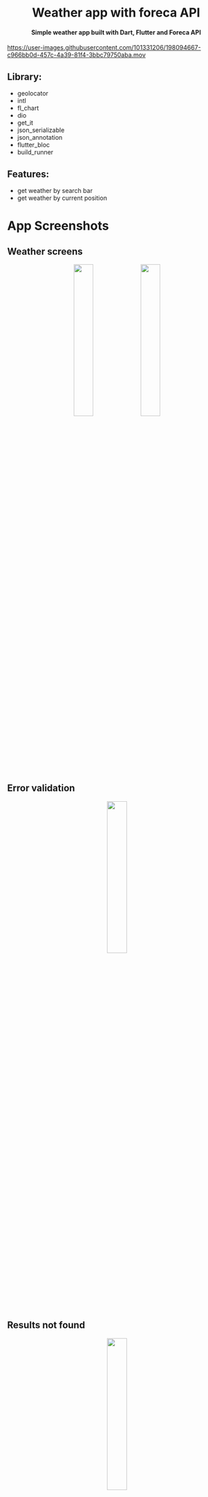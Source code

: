 
<h1 align="center">Weather app with foreca API</h1>
<h4 align="center">Simple weather app built with Dart, Flutter and Foreca API</h4>


https://user-images.githubusercontent.com/101331206/198094667-c966bb0d-457c-4a39-81f4-3bbc79750aba.mov


## Library:
  * geolocator
  * intl
  * fl_chart
  * dio
  * get_it
  * json_serializable
  * json_annotation
  * flutter_bloc
  * build_runner
  
  ## Features:
  * get weather by search bar 
  * get weather by current position 
  
  
# App Screenshots

## Weather screens

<p align="center">
<img>
 <img width="30%" src="https://user-images.githubusercontent.com/101331206/198100168-0ae0b99b-ab47-4153-8fcf-50089ec4c529.png">
 <img width="30%" src="https://user-images.githubusercontent.com/101331206/198100117-1e8fbec3-1c9c-4dc6-8d9f-93e89b965c08.png">
</p>

## Error validation

<p align="center">
<img>
 <img width="30%" src="https://user-images.githubusercontent.com/101331206/198099564-aa62b3f7-b78f-4c94-bef1-3206616c2608.png">
</p>

## Results not found

<p align="center">
<img>
 <img width="30%" src="https://user-images.githubusercontent.com/101331206/198099745-54d9bad2-d0ec-409b-9807-5ad8ca2d8675.png">
</p>




 

## Getting Started

This project is a starting point for a Flutter application.

A few resources to get you started if this is your first Flutter project:

- [Lab: Write your first Flutter app](https://docs.flutter.dev/get-started/codelab)
- [Cookbook: Useful Flutter samples](https://docs.flutter.dev/cookbook)

For help getting started with Flutter development, view the
[online documentation](https://docs.flutter.dev/), which offers tutorials,
samples, guidance on mobile development, and a full API reference.
